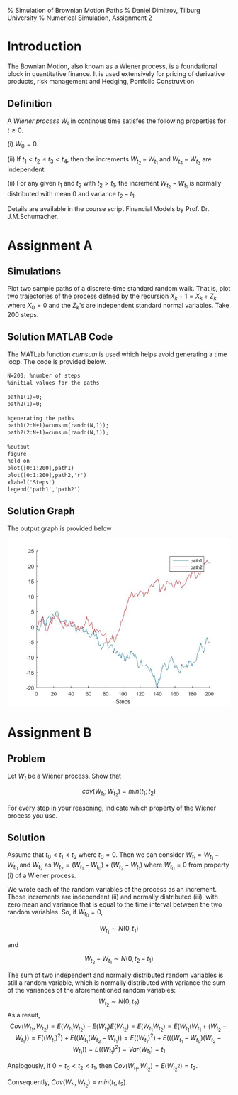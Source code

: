 % Simulation of Brownian Motion Paths
% Daniel Dimitrov, Tilburg University
% Numerical Simulation, Assignment 2


Introduction
================

The Bownian Motion, also known as a Wiener process, is a foundational block in quantitative finance. It is used extensively for pricing of derivative products, risk management and Hedging, Portfolio Construvtion

Definition
-----------

A *Wiener process* ${W_t}$ in continous time satisfes the following properties for $t\geq0$.

(i)  $W_0 = 0$.
    
(ii)  If $t_1<t_2\leq t_3<t_4$, then the increments $W_t_2-W_t_1$ and $W_t_4 - W_t_3$ are independent.
    
(ii)  For any given $t_1$ and $t_2$ with $t_2 > t_1$, the increment $W_t_2-W_t_1$ is normally distributed with mean $0$ and variance $t_2-t_1$.

Details are available in the course script Financial Models by Prof. Dr. J.M.Schumacher.

Assignment A 
=================

Simulations
-----------

Plot two sample paths of a discrete-time standard random walk. That is, plot
two trajectories of the process defned by the recursion $X_k+1 = X_k + Z_k$ where
$X_0 = 0$ and the $Z_k$'s are independent standard normal variables. Take 200 steps.

Solution MATLAB Code
---------

The MATLab function $cumsum$ is used which helps avoid generating a time loop. The code is provided below. 

```
N=200; %number of steps
%initial values for the paths

path1(1)=0;
path2(1)=0;

%generating the paths
path1(2:N+1)=cumsum(randn(N,1));
path2(2:N+1)=cumsum(randn(N,1));

%output
figure 
hold on
plot([0:1:200],path1)
plot([0:1:200],path2,'r')
xlabel('Steps')
legend('path1','path2')
```

Solution Graph
----------

The output graph is provided below

![](images/asmtA_Brownian.jpg)

Assignment B 
=================

Problem
----------

Let $W_t$ be a Wiener process. Show that 

$$cov(W_t_1 ;W_t_2) = min(t_1; t_2)$$

For every step in your reasoning, indicate which property of the Wiener process you use.

Solution
----------

Assume that $t_0 < t_1 < t_2$ where $t_0=0$. Then we can consider $W_t_1 = W_t_1 −W_t_0$ and $W_t_2$ as $W_t_2=(W_t_1-W_t_0)+(W_t_2-W_t_1)$ where $W_t_0=0$ from property (i) of a Wiener process. 

We wrote each of the random variables of the process as an increment. 
Those increments are independent (ii) and normally distributed (iii), with zero mean and variance that is equal to the time interval between the two random variables. So, if $W_t_0=0$, 

$$W_t_1\sim N(0,t_1)$$

and 

$$W_t_2-W_t_1\sim N(0,t_2-t_1)$$

The sum of two independent and normally distributed random variables is still a random variable, which is normally distributed with variance the sum of the variances of the aforementioned random variables: 
$$W_t_2\sim N(0,t_2)$$
As a result,
$$Cov(W_t_1,W_t_2)=E(W_t_1W_t_2)-E(W_t_1)E(W_t_2)=E(W_t_1W_t_2)=E(W_t_1(W_t_1+(W_t_2-W_t_1))=E((W_t_1)^2)+E((W_t_1(W_t_2-W_t_1))=E((W_t_1)^2)+E(((W_t_1-W_t_0)(W_t_2-W_t_1))=E((W_t_1)^2)=Var(W_t_1)=t_1$$

Analogously, if $0=t_0<t_2<t_1$, then $Cov(W_t_1,W_t_2)=E(W_t_2^2)=t_2$.

Consequently, $Cov(W_t_1,W_t_2)=min(t_1,t_2)$.
